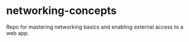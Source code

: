 # networking-concepts
Repo for mastering networking basics and enabling external access to a web app.
